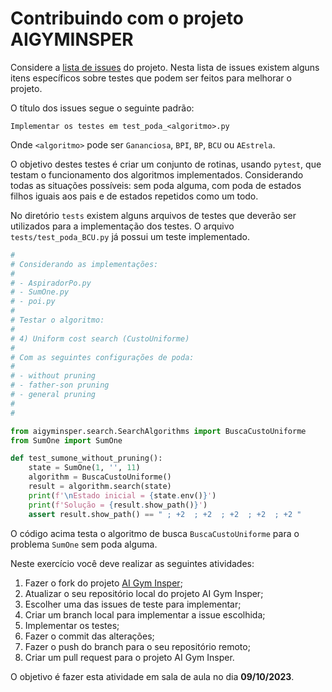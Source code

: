 # Contribuindo com o projeto AIGYMINSPER

Considere a [lista de issues](https://github.com/Insper/ai_gym/issues) do projeto.
Nesta lista de issues existem alguns itens específicos sobre testes que podem ser feitos para melhorar o projeto.

O título dos issues segue o seguinte padrão: 

```
Implementar os testes em test_poda_<algoritmo>.py
```

Onde `<algoritmo>` pode ser `Gananciosa`, `BPI`, `BP`, `BCU` ou `AEstrela`.

O objetivo destes testes é criar um conjunto de rotinas, usando `pytest`, que testam o funcionamento dos algoritmos implementados. Considerando todas as situações possíveis: sem poda alguma, com poda de estados filhos 
iguais aos pais e de estados repetidos como um todo. 

No diretório `tests` existem alguns arquivos de testes que deverão ser utilizados para a implementação dos testes.
O arquivo `tests/test_poda_BCU.py` já possui um teste implementado.

```python
#
# Considerando as implementações: 
#
# - AspiradorPo.py
# - SumOne.py
# - poi.py
#
# Testar o algoritmo: 
#
# 4) Uniform cost search (CustoUniforme)
#
# Com as seguintes configurações de poda: 
#
# - without pruning
# - father-son pruning
# - general pruning
#
#

from aigyminsper.search.SearchAlgorithms import BuscaCustoUniforme
from SumOne import SumOne

def test_sumone_without_pruning():
    state = SumOne(1, '', 11)
    algorithm = BuscaCustoUniforme()
    result = algorithm.search(state)
    print(f'\nEstado inicial = {state.env()}')
    print(f'Solução = {result.show_path()}')
    assert result.show_path() == " ; +2  ; +2  ; +2  ; +2  ; +2 "
```

O código acima testa o algoritmo de busca `BuscaCustoUniforme` para o problema `SumOne` sem poda alguma.

Neste exercício você deve realizar as seguintes atividades: 

1. Fazer o fork do projeto [AI Gym Insper](https://github.com/Insper/ai_gym);
1. Atualizar o seu repositório local do projeto AI Gym Insper;
1. Escolher uma das issues de teste para implementar;
1. Criar um branch local para implementar a issue escolhida;
1. Implementar os testes;
1. Fazer o commit das alterações;
1. Fazer o push do branch para o seu repositório remoto;
1. Criar um pull request para o projeto AI Gym Insper.  

O objetivo é fazer esta atividade em sala de aula no dia **09/10/2023**. 
